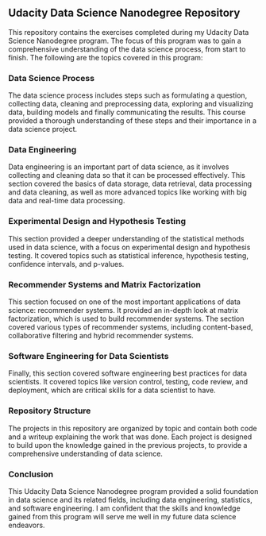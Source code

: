 ## Udacity Data Science Nanodegree Repository
This repository contains the exercises completed during my Udacity Data Science Nanodegree program. The focus of this program was to gain a comprehensive understanding of the data science process, from start to finish. The following are the topics covered in this program:

### Data Science Process
The data science process includes steps such as formulating a question, collecting data, cleaning and preprocessing data, exploring and visualizing data, building models and finally communicating the results. This course provided a thorough understanding of these steps and their importance in a data science project.

### Data Engineering
Data engineering is an important part of data science, as it involves collecting and cleaning data so that it can be processed effectively. This section covered the basics of data storage, data retrieval, data processing and data cleaning, as well as more advanced topics like working with big data and real-time data processing.

### Experimental Design and Hypothesis Testing
This section provided a deeper understanding of the statistical methods used in data science, with a focus on experimental design and hypothesis testing. It covered topics such as statistical inference, hypothesis testing, confidence intervals, and p-values.

### Recommender Systems and Matrix Factorization
This section focused on one of the most important applications of data science: recommender systems. It provided an in-depth look at matrix factorization, which is used to build recommender systems. The section covered various types of recommender systems, including content-based, collaborative filtering and hybrid recommender systems.

### Software Engineering for Data Scientists
Finally, this section covered software engineering best practices for data scientists. It covered topics like version control, testing, code review, and deployment, which are critical skills for a data scientist to have.

### Repository Structure
The projects in this repository are organized by topic and contain both code and a writeup explaining the work that was done. Each project is designed to build upon the knowledge gained in the previous projects, to provide a comprehensive understanding of data science.

### Conclusion
This Udacity Data Science Nanodegree program provided a solid foundation in data science and its related fields, including data engineering, statistics, and software engineering. I am confident that the skills and knowledge gained from this program will serve me well in my future data science endeavors.
